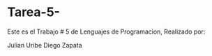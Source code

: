 # Tarea-5-
Este es el Trabajo # 5 de Lenguajes de Programacion,
Realizado por:

Julian Uribe
Diego Zapata

